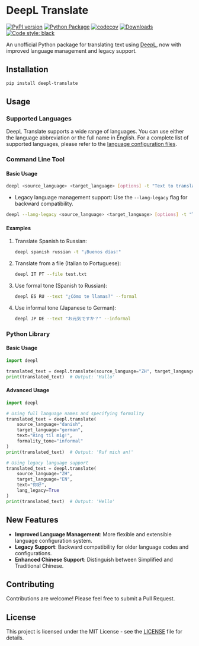 # DeepL Translate

[![PyPI version](https://badge.fury.io/py/deepl-translate.svg)](https://badge.fury.io/py/deepl-translate)
[![Python Package](https://github.com/ptrstn/deepl-translate/actions/workflows/python-package.yml/badge.svg)](https://github.com/ptrstn/deepl-translate/actions/workflows/python-package.yml)
[![codecov](https://codecov.io/gh/ptrstn/deepl-translate/branch/master/graph/badge.svg)](https://codecov.io/gh/ptrstn/deepl-translate)
[![Downloads](https://pepy.tech/badge/deepl-translate)](https://pepy.tech/project/deepl-translate)
[![Code style: black](https://img.shields.io/badge/code%20style-black-000000.svg)](https://github.com/psf/black)

An unofficial Python package for translating text using [DeepL](https://www.deepl.com/), now with improved language management and legacy support.

## Installation

```bash
pip install deepl-translate
```

## Usage

### Supported Languages

DeepL Translate supports a wide range of languages. You can use either the language abbreviation or the full name in English. For a complete list of supported languages, please refer to the [language configuration files](deepl/langs/).

### Command Line Tool

#### Basic Usage

```bash
deepl <source_language> <target_language> [options] -t "Text to translate"
```
- Legacy language management support: Use the `--lang-legacy` flag for backward compatibility.

```bash
deepl --lang-legacy <source_language> <target_language> [options] -t "Text to translate"
```

#### Examples

1. Translate Spanish to Russian:
   ```bash
   deepl spanish russian -t "¡Buenos días!"
   ```

2. Translate from a file (Italian to Portuguese):
   ```bash
   deepl IT PT --file test.txt
   ```

3. Use formal tone (Spanish to Russian):
   ```bash
   deepl ES RU --text "¿Cómo te llamas?" --formal
   ```

4. Use informal tone (Japanese to German):
   ```bash
   deepl JP DE --text "お元気ですか？" --informal
   ```

### Python Library

#### Basic Usage

```python
import deepl

translated_text = deepl.translate(source_language="ZH", target_language="NL", text="你好")
print(translated_text)  # Output: 'Hallo'
```

#### Advanced Usage

```python
import deepl

# Using full language names and specifying formality
translated_text = deepl.translate(
    source_language="danish",
    target_language="german",
    text="Ring til mig!",
    formality_tone="informal"
)
print(translated_text)  # Output: 'Ruf mich an!'

# Using legacy language support
translated_text = deepl.translate(
    source_language="ZH",
    target_language="EN",
    text="你好",
    lang_legacy=True
)
print(translated_text)  # Output: 'Hello'
```

## New Features

- **Improved Language Management**: More flexible and extensible language configuration system.
- **Legacy Support**: Backward compatibility for older language codes and configurations.
- **Enhanced Chinese Support**: Distinguish between Simplified and Traditional Chinese.

## Contributing

Contributions are welcome! Please feel free to submit a Pull Request.

## License

This project is licensed under the MIT License - see the [LICENSE](LICENSE) file for details.